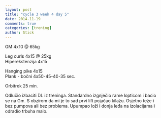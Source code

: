 ```yaml
---
layout: post
title: "cycle 3 week 4 day 5"
date: 2014-11-19
comments: true
categories: [trening]
author: Stick
---
```


GM 4x10 @ 65kg  

Leg curls 4x15 @ 25kg  
Hiperekstenzija 4x15  

Hanging pike 4x15  
Plank - bočni 4x50-45-40-35 sec.      

Orbitrek 25 min.  

Odlučio izbaciti DL iz treninga. Standardno izgnječio rame lopticom i bacio se na Gm. S obzirom da mi je to sad prvi lift pojačao kilažu. Osjetno teže i bez pumpova ali bez problema. Upumpao loži i donja leđa na izolacijama i odradio trbuha malo.
